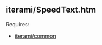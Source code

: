 iterami/SpeedText.htm
---------------------

Requires:
* [iterami/common](https://github.com/iterami/common)
